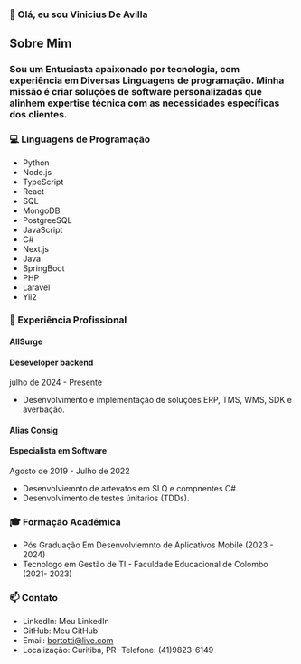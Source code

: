 ### 👋 Olá, eu sou Vinicius De Avilla

## Sobre Mim

### Sou um Entusiasta apaixonado por tecnologia, com experiência em Diversas Linguagens de programação. Minha missão é criar soluções de software personalizadas que alinhem  expertise técnica com as necessidades específicas dos clientes.

### 💻 Linguagens de Programação

- Python
- Node.js
- TypeScript
- React
- SQL
- MongoDB
- PostgreeSQL
- JavaScript
- C#
- Next.js
- Java
- SpringBoot
- PHP
- Laravel
- Yii2


### 🚀 Experiência Profissional


#### AllSurge 

#### Deseveloper backend 
julho de 2024 - Presente 


- Desenvolvimento e implementação de soluções ERP, TMS, WMS, SDK e averbação.
  

####  Alias Consig 

#### Especialista em Software 
Agosto de 2019 - Julho de 2022 

- Desenvolviemnto de artevatos em SLQ e compnentes C#.
- Desenvolvimento de testes únitarios (TDDs).


### 🎓 Formação Acadêmica 
- Pós Graduação Em Desenvolviemnto de Aplicativos Mobile (2023 - 2024)
- Tecnologo em Gestão de TI - Faculdade Educacional de Colombo (2021- 2023)


### 📫 Contato 
- LinkedIn: Meu LinkedIn
- GitHub: Meu GitHub
- Email: bortotti@live.com
- Localização: Curitiba, PR 
-Telefone: (41)9823-6149






